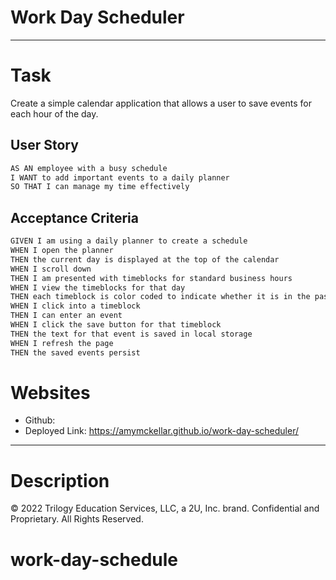 # Work Day Scheduler

---

# Task

Create a simple calendar application that allows a user to save events for each hour of the day.

## User Story

```md
AS AN employee with a busy schedule
I WANT to add important events to a daily planner
SO THAT I can manage my time effectively
```

## Acceptance Criteria

```md
GIVEN I am using a daily planner to create a schedule
WHEN I open the planner
THEN the current day is displayed at the top of the calendar
WHEN I scroll down
THEN I am presented with timeblocks for standard business hours
WHEN I view the timeblocks for that day
THEN each timeblock is color coded to indicate whether it is in the past, present, or future
WHEN I click into a timeblock
THEN I can enter an event
WHEN I click the save button for that timeblock
THEN the text for that event is saved in local storage
WHEN I refresh the page
THEN the saved events persist
```

# Websites

- Github:
- Deployed Link: https://amymckellar.github.io/work-day-scheduler/

---

# Description

© 2022 Trilogy Education Services, LLC, a 2U, Inc. brand. Confidential and Proprietary. All Rights Reserved.

# work-day-schedule
